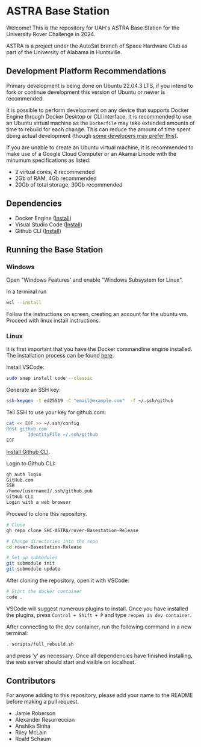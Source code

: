# ASTRA Base Station

Welcome! This is the repository for UAH's ASTRA Base Station for the University
Rover Challenge in 2024.

ASTRA is a project under the AutoSat branch of Space Hardware Club as part of
the University of Alabama in Huntsville.

## Development Platform Recommendations

Primary development is being done on Ubuntu 22.04.3 LTS, if you intend to fork
or continue development this version of Ubuntu or newer is recommended.

It is possible to perform development on any device that supports Docker Engine
through Docker Desktop or CLI interface. It is recommended to use an Ubuntu
virtual machine as the `Dockerfile` may take extended amounts of time to rebuild
for each change. This can reduce the amount of time spent doing actual
development (though [some developers may prefer this](https://xkcd.com/303/)).

If you are unable to create an Ubuntu virtual machine, it is recommended to make
use of a Google Cloud Computer or an Akamai Linode with the minumum
specifications as listed:

* 2 virtual cores, 4 recommended
* 2Gb of RAM, 4Gb recommended
* 20Gb of total storage, 30Gb recommended

## Dependencies

* Docker Engine ([Install](https://docs.docker.com/engine/install/ubuntu/))
* Visual Studio Code ([Install](https://code.visualstudio.com/download))
* Github CLI ([Install](https://cli.github.com/))

## Running the Base Station


### Windows

Open "Windows Features' and enable "Windows Subsystem for Linux".

In a terminal run
```bash
wsl --install
```

Follow the instructions on screen, creating an account for the ubuntu vm.
Proceed with linux install instructions.

### Linux

It is first important that you have the Docker commandline engine installed. The
installation process can be found [here](https://docs.docker.com/engine/install/).

Install VSCode:
```bash
sudo snap install code --classic
```

Generate an SSH key:
```bash
ssh-keygen -t ed25519 -C "email@example.com"  -f ~/.ssh/github
```

Tell SSH to use your key for github.com:
```bash
cat << EOF >> ~/.ssh/config 
Host github.com
        IdentityFile ~/.ssh/github
EOF
```

[Install Github CLI](https://github.com/cli/cli/blob/trunk/docs/install_linux.md#debian-ubuntu-linux-raspberry-pi-os-apt).

Login to Github CLI:
```bash
gh auth login
GitHub.com
SSH
/home/[username]/.ssh/github.pub
GitHub CLI
Login with a web browser
```

Proceed to clone this repository.
```bash
# Clone
gh repo clone SHC-ASTRA/rover-Basestation-Release

# Change directories into the repo
cd rover-Basestation-Release

# Set up submodules
git submodule init
git submodule update
```

After cloning the repository, open it with VSCode:
```bash
# Start the docker container
code .
```

VSCode will suggest numerous plugins to install. Once you have installed the plugins, press
`Control + Shift + P` and type `reopen in dev container`.

After connecting to the dev container, run the following command in a new terminal:
```bash
. scripts/full_rebuild.sh
```
and press 'y' as necessary. Once all dependencies have finished installing, the web server
should start and visible on localhost.

## Contributors

For anyone adding to this repository, please add your name to the README before
making a pull request.

- Jamie Roberson
- Alexander Resurreccion
- Anshika Sinha
- Riley McLain
- Roald Schaum
